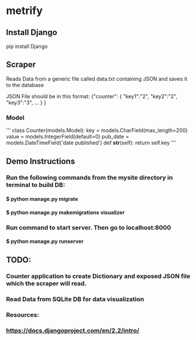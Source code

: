 # metrify
## Install Django 
pip install Django 

## Scraper 
Reads Data from a generic file called data.txt
containing JSON and saves it to the database

JSON File should be in this format:
{"counter": 
	{
		"key1":"2",
		"key2":"2",
		"key3":"3",
		...
	}
}

### Model
'''
class Counter(models.Model):
    key = models.CharField(max_length=200)
    value = models.IntegerField(default=0)
    pub_date = models.DateTimeField('date published')
    def __str__(self):
        return self.key
'''
## Demo Instructions
### Run the following commands from the mysite directory in terminal to build DB:
#### $ python manage.py migrate
#### $ python manage.py makemigrations visualizer

### Run command to start server. Then go to localhost:8000
#### $ python manage.py runserver


## TODO:
### Counter application to create Dictionary and exposed JSON file which the scraper will read. 
### Read Data from SQLite DB for data visualization

### Resources:
### https://docs.djangoproject.com/en/2.2/intro/